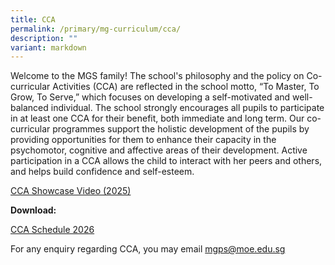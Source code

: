 ```yaml
---
title: CCA
permalink: /primary/mg-curriculum/cca/
description: ""
variant: markdown
---
```

Welcome to the MGS family! The school's philosophy and the policy on Co-curricular Activities (CCA) are reflected in the school motto, “To Master, To Grow, To Serve,” which focuses on developing a self-motivated and well-balanced individual. The school strongly encourages all pupils to participate in at least one CCA for their benefit, both immediate and long term. Our co-curricular programmes support the holistic development of the pupils by providing opportunities for them to enhance their capacity in the psychomotor, cognitive and affective areas of their development. Active participation in a CCA allows the child to interact with her peers and others, and helps build confidence and self-esteem.  
  
[CCA Showcase Video (2025)](https://drive.google.com/file/d/1sdfPYqzemWQRRAWZMlLEVbegYq-I8H38/view?usp=sharing)

**Download:**

[CCA Schedule 2026](https://drive.google.com/file/d/1zMBTsbmRjowEbkJu54ET7hMtJYAdoswR/view?usp=sharing)

  

For any enquiry regarding CCA, you may email [mgps@moe.edu.sg](mailto:mgps@moe.edu.sg)